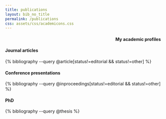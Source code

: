 ```yaml
---
title: publications
layout: bib_no_title
permalink: /publications
css: assets/css/academicons.css
---
```


<div class="post">

<div style="text-align: right">
<h4 id="academic">My academic profiles</h4> <a target="_blank" href="https://scholar.google.com/citations?user=rTMDV6UAAAAJ&hl"><span class="ai ai-google-scholar ai-lg" style="color:#00B4A1" aria-hidden="true"></span></a> <a target="_blank" href="https://www.researchgate.net/profile/Darya_Vanichkina"><span class="ai ai-researchgate ai-lg" style="color:#00B4A1" aria-hidden="true"></span></a> <a target="_blank" href="https://www.biorxiv.org/search/author1%3ADarya%2BVanichkina"><span class="ai ai-biorxiv ai-lg" style="color:#00B4A1" aria-hidden="true"></span></a> <a target="_blank" href="https://www.ncbi.nlm.nih.gov/pubmed/?term=Vanichkina%20DP"><span class="ai ai-pubmed ai-lg" style="color:#00B4A1" aria-hidden="true"></span></a>
</div>

#### Journal articles

{% bibliography --query @article[status!=editorial && status!=other] %}

#### Conference presentations

{% bibliography --query @inproceedings[status!=editorial && status!=other] %}

#### PhD

{% bibliography --query @thesis %}
